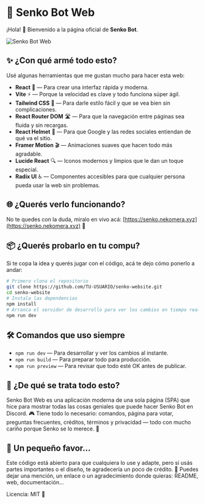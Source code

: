 # 🦊 Senko Bot Web

¡Hola! 👋 Bienvenido a la página oficial de **Senko Bot**.

![Senko Bot Web](https://i.imgur.com/ujg5NCL.png)

## ✨ ¿Con qué armé todo esto?

Usé algunas herramientas que me gustan mucho para hacer esta web:

* **React** 🎯 — Para crear una interfaz rápida y moderna.
* **Vite** ⚡ — Porque la velocidad es clave y todo funciona súper ágil.
* **Tailwind CSS** 🎨 — Para darle estilo fácil y que se vea bien sin complicaciones.
* **React Router DOM** 🛣️ — Para que la navegación entre páginas sea fluida y sin recargas.
* **React Helmet** 📝 — Para que Google y las redes sociales entiendan de qué va el sitio.
* **Framer Motion** 🎬 — Animaciones suaves que hacen todo más agradable.
* **Lucide React** 🔍 — Iconos modernos y limpios que le dan un toque especial.
* **Radix UI** ♿ — Componentes accesibles para que cualquier persona pueda usar la web sin problemas.

## 🌐 ¿Querés verlo funcionando?

No te quedes con la duda, miralo en vivo acá: [https://senko.nekomera.xyz](https://senko.nekomera.xyz) 🚀

## 📦 ¿Querés probarlo en tu compu?

Si te copa la idea y querés jugar con el código, acá te dejo cómo ponerlo a andar:

```bash
# Primero clona el repositorio
git clone https://github.com/TU-USUARIO/senko-website.git
cd senko-website
# Instala las dependencias
npm install
# Arranca el servidor de desarrollo para ver los cambios en tiempo real
npm run dev
```

## 🛠️ Comandos que uso siempre

* `npm run dev` — Para desarrollar y ver los cambios al instante.
* `npm run build` — Para preparar todo para producción.
* `npm run preview` — Para revisar que todo esté OK antes de publicar.

## 📝 ¿De qué se trata todo esto?

Senko Bot Web es una aplicación moderna de una sola página (SPA) que hice para mostrar todas las cosas geniales que puede hacer Senko Bot en Discord. 🎮
Tiene todo lo necesario: comandos, página para votar, preguntas frecuentes, créditos, términos y privacidad — todo con mucho cariño porque Senko se lo merece. 💖

## 🙏 Un pequeño favor...

Este código está abierto para que cualquiera lo use y adapte, pero si usás partes importantes o el diseño, te agradecería un poco de crédito. 🙌
Puedes dejar una mención, un enlace o un agradecimiento donde quieras: README, web, documentación…

Licencia: MIT 📄

